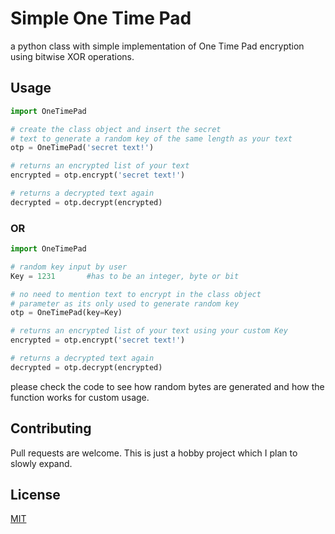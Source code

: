 # Simple One Time Pad

a python class with simple implementation of One Time Pad encryption using bitwise XOR operations.

## Usage
```python
import OneTimePad 

# create the class object and insert the secret
# text to generate a random key of the same length as your text
otp = OneTimePad('secret text!') 

# returns an encrypted list of your text
encrypted = otp.encrypt('secret text!')

# returns a decrypted text again
decrypted = otp.decrypt(encrypted)
```
### OR

```python
import OneTimePad

# random key input by user
Key = 1231       #has to be an integer, byte or bit

# no need to mention text to encrypt in the class object
# parameter as its only used to generate random key
otp = OneTimePad(key=Key)  

# returns an encrypted list of your text using your custom Key
encrypted = otp.encrypt('secret text!')

# returns a decrypted text again
decrypted = otp.decrypt(encrypted)
```
please check the code to see how random bytes are generated and how the function works for custom usage. 

## Contributing

Pull requests are welcome. This is just a hobby project which I plan to slowly expand. 

## License

[MIT](https://choosealicense.com/licenses/mit/)